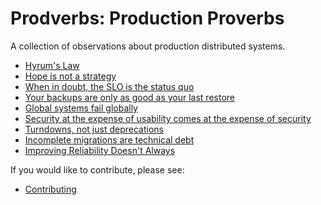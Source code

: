 # Prodverbs: Production Proverbs

A collection of observations about production distributed systems.

- [Hyrum's Law](hyrums_law.md)
- [Hope is not a strategy](hope_is_not_a_strategy.md)
- [When in doubt, the SLO is the status quo](slo_status_quo.md)
- [Your backups are only as good as your last restore](backups_only_as_good_as_restores.md)
- [Global systems fail globally](global_systems_fail_globally.md)
- [Security at the expense of usability comes at the expense of security](security_vs_usability.md)
- [Turndowns, not just deprecations](turndowns_not_deprecations.md)
- [Incomplete migrations are technical debt](incomplete_migrations.md)
- [Improving Reliability Doesn't Always](improving_reliability_doesnt_always.md)

If you would like to contribute, please see:
- [Contributing](contributing.md)
